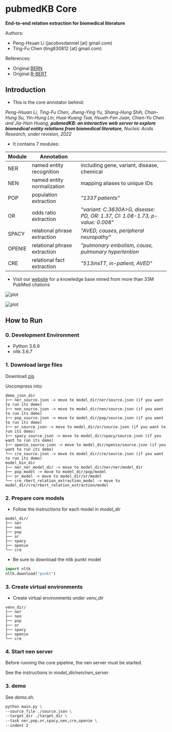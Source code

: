 # pubmedKB Core

**End-to-end relation extraction for biomedical literature**

Authors:
- Peng-Hsuan Li (jacobvsdanniel [at] gmail.com)
- Ting-Fu Chen (ting830812 [at] gmail.com)

References:
- Original [BERN](https://github.com/dmis-lab/bern)
- Original [R-BERT](https://github.com/monologg/R-BERT)

## Introduction

- This is the core annotator behind:

*Peng-Hsuan Li, Ting-Fu Chen, Jheng-Ying Yu, Shang-Hung Shih, Chan-Hung Su, Yin-Hung Lin, Huai-Kuang Tsai, Hsueh-Fen Juan, Chien-Yu Chen and Jia-Hsin Huang, **pubmedKB: an interactive web server to explore biomedical entity relations from biomedical literature**, Nucleic Acids Research, under revision, 2022*

- It contains 7 modules:

| Module | Annotation | |
|-|-|-|
| NER | named entity recognition | including gene, variant, disease, chemical |
| NEN | named entity normalization | mapping aliases to unique IDs |
| POP | population extraction | *"1337 patients"* |
| OR | odds ratio extraction | *"variant: C.3630A>G, disease: PD, OR: 1.37, CI: 1.08-1.73, p-value: 0.008"* |
| SPACY | relational phrase extraction | *"AVED, causes, peripheral neuropathy"* |
| OPENIE | relational phrase extraction | *"pulmonary embolism, cause, pulmonary hypertention* |
| CRE | relational fact extraction | *"513insTT, in-patient, AVED"* |

- Visit our [website](https://www.pubmedkb.cc) for a knowledge base mined from more than 33M PubMed citations

![plot](https://github.com/jacobvsdanniel/pubmedkb_core/blob/master/image_dir/website.png)

![plot](https://github.com/jacobvsdanniel/pubmedkb_core/blob/master/image_dir/pipeline.png)

## How to Run

### 0. Development Environment

- Python 3.6.9
- nltk 3.6.7

### 1. Download large files

Download [zip](https://drive.google.com/file/d/16LJViJvmSQLc6zbYK_MmwHrQyMi4tevB/view?usp=sharing)

Uncompress into:

```
demo_json_dir
├── ner_source.json -> move to model_dir/ner/source.json (if you want to run its demo)
├── nen_source.json -> move to model_dir/nen/source.json (if you want to run its demo)
├── pop_source.json -> move to model_dir/pop/source.json (if you want to run its demo)
├── or_source.json -> move to model_dir/or/source.json (if you want to run its demo)
├── spacy_source.json -> move to model_dir/spacy/source.json (if you want to run its demo)
├── openie_source.json -> move to model_dir/openie/source.json (if you want to run its demo)
└── cre_source.json -> move to model_dir/cre/source.json (if you want to run its demo)
model_bin_dir
├── ner_ner_model_dir -> move to model_dir/ner/ner/model_dir
├── pop_model -> move to model_dir/pop/model
├── or_model -> move to model_dir/or/model
└── cre_rbert_relation_extraction_model -> move to model_dir/cre/rbert_relation_extraction/model
```

### 2. Prepare core models

- Follow the instructions for each model in *model_dir*

```
model_dir/
├── ner
├── nen
├── pop
├── or
├── spacy
├── openie
└── cre
```

- Be sure to download the nltk punkt model

```python
import nltk
nltk.download("punkt")
```

### 3. Create virtual environments

- Create virtual environments under *venv_dir*

```
venv_dir/
├── ner
├── nen
├── pop
├── or
├── spacy
├── openie
└── cre
```

### 4. Start nen server

Before running the core pipeline, the nen server must be started.

See the instructions in *model_dir/nen/nen_server*

### 3. demo

See *demo.sh*.

```bash
python main.py \
--source_file ./source.json \
--target_dir ./target_dir \
--task ner,pop,or,spacy,nen,cre,openie \
--indent 2
```

